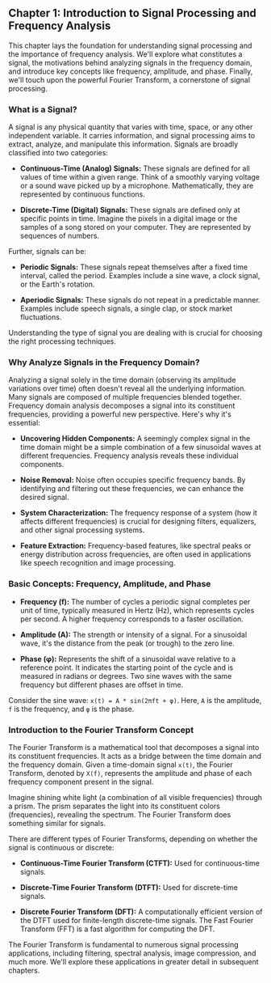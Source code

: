 ## Chapter 1: Introduction to Signal Processing and Frequency Analysis

This chapter lays the foundation for understanding signal processing and the importance of frequency analysis. We'll explore what constitutes a signal, the motivations behind analyzing signals in the frequency domain, and introduce key concepts like frequency, amplitude, and phase. Finally, we'll touch upon the powerful Fourier Transform, a cornerstone of signal processing.

### What is a Signal?

A signal is any physical quantity that varies with time, space, or any other independent variable.  It carries information, and signal processing aims to extract, analyze, and manipulate this information. Signals are broadly classified into two categories:

* **Continuous-Time (Analog) Signals:** These signals are defined for all values of time within a given range. Think of a smoothly varying voltage or a sound wave picked up by a microphone.  Mathematically, they are represented by continuous functions.

* **Discrete-Time (Digital) Signals:** These signals are defined only at specific points in time.  Imagine the pixels in a digital image or the samples of a song stored on your computer. They are represented by sequences of numbers.

Further, signals can be:

* **Periodic Signals:** These signals repeat themselves after a fixed time interval, called the period.  Examples include a sine wave, a clock signal, or the Earth's rotation.

* **Aperiodic Signals:** These signals do not repeat in a predictable manner. Examples include speech signals, a single clap, or stock market fluctuations.

Understanding the type of signal you are dealing with is crucial for choosing the right processing techniques.

### Why Analyze Signals in the Frequency Domain?

Analyzing a signal solely in the time domain (observing its amplitude variations over time) often doesn't reveal all the underlying information.  Many signals are composed of multiple frequencies blended together.  Frequency domain analysis decomposes a signal into its constituent frequencies, providing a powerful new perspective.  Here's why it's essential:

* **Uncovering Hidden Components:** A seemingly complex signal in the time domain might be a simple combination of a few sinusoidal waves at different frequencies. Frequency analysis reveals these individual components.

* **Noise Removal:**  Noise often occupies specific frequency bands. By identifying and filtering out these frequencies, we can enhance the desired signal.

* **System Characterization:**  The frequency response of a system (how it affects different frequencies) is crucial for designing filters, equalizers, and other signal processing systems.

* **Feature Extraction:**  Frequency-based features, like spectral peaks or energy distribution across frequencies, are often used in applications like speech recognition and image processing.

### Basic Concepts: Frequency, Amplitude, and Phase

* **Frequency (f):**  The number of cycles a periodic signal completes per unit of time, typically measured in Hertz (Hz), which represents cycles per second. A higher frequency corresponds to a faster oscillation.

* **Amplitude (A):**  The strength or intensity of a signal.  For a sinusoidal wave, it's the distance from the peak (or trough) to the zero line.

* **Phase (φ):**  Represents the shift of a sinusoidal wave relative to a reference point. It indicates the starting point of the cycle and is measured in radians or degrees.  Two sine waves with the same frequency but different phases are offset in time.

Consider the sine wave:  `x(t) = A * sin(2πft + φ)`.  Here, `A` is the amplitude, `f` is the frequency, and `φ` is the phase.

### Introduction to the Fourier Transform Concept

The Fourier Transform is a mathematical tool that decomposes a signal into its constituent frequencies. It acts as a bridge between the time domain and the frequency domain.  Given a time-domain signal `x(t)`, the Fourier Transform, denoted by `X(f)`, represents the amplitude and phase of each frequency component present in the signal.

Imagine shining white light (a combination of all visible frequencies) through a prism. The prism separates the light into its constituent colors (frequencies), revealing the spectrum.  The Fourier Transform does something similar for signals.

There are different types of Fourier Transforms, depending on whether the signal is continuous or discrete:

* **Continuous-Time Fourier Transform (CTFT):** Used for continuous-time signals.

* **Discrete-Time Fourier Transform (DTFT):** Used for discrete-time signals.

* **Discrete Fourier Transform (DFT):**  A computationally efficient version of the DTFT used for finite-length discrete-time signals.  The Fast Fourier Transform (FFT) is a fast algorithm for computing the DFT.

The Fourier Transform is fundamental to numerous signal processing applications, including filtering, spectral analysis, image compression, and much more.  We'll explore these applications in greater detail in subsequent chapters.
